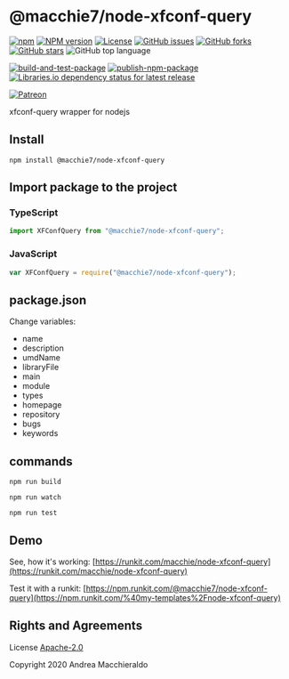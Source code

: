 # @macchie7/node-xfconf-query

[![npm](https://img.shields.io/npm/dt/@macchie7/node-xfconf-query)](https://www.npmjs.com/package/@macchie7/node-xfconf-query)
[![NPM version](https://badge.fury.io/js/%40macchie7%2Fnode-xfconf-query.svg)](https://www.npmjs.com/package/@macchie7/node-xfconf-query)
[![License](https://img.shields.io/github/license/macchie/node-xfconf-query)](https://github.com/macchie/node-xfconf-query/blob/master/LICENSE)
[![GitHub issues](https://img.shields.io/github/issues/macchie/node-xfconf-query)](https://github.com/macchie/node-xfconf-query/issues)
[![GitHub forks](https://img.shields.io/github/forks/macchie/node-xfconf-query)](https://github.com/macchie/node-xfconf-query/network)
[![GitHub stars](https://img.shields.io/github/stars/macchie/node-xfconf-query)](https://github.com/macchie/node-xfconf-query/stargazers)
![GitHub top language](https://img.shields.io/github/languages/top/macchie/node-xfconf-query)

[![build-and-test-package](https://github.com/macchie/node-xfconf-query/workflows/build-and-test-package/badge.svg)](https://github.com/macchie/node-xfconf-query/tree/master/tests)
[![publish-npm-package](https://github.com/macchie/node-xfconf-query/workflows/publish-npm-package/badge.svg)](https://github.com/macchie/node-xfconf-query/releases)
[![Libraries.io dependency status for latest release](https://img.shields.io/librariesio/release/npm/@macchie7/node-xfconf-query)](https://www.npmjs.com/package/@macchie7/node-xfconf-query?activeTab=dependencies)

[![Patreon](https://img.shields.io/badge/Donate-Patreon-informational)](https://www.patreon.com/macchie)
<!-- [![Twitter](https://img.shields.io/twitter/url?url=https%3A%2F%2Fwww.npmjs.com%2Fpackage%2F%40my-templates%2Fnode-xfconf-query)](https://twitter.com/intent/tweet?text=I%20want%20to%20share%20TypeScript%20library:&url=https%3A%2F%2Fwww.npmjs.com%2Fpackage%2F%40my-templates%2Fnode-xfconf-query)
[![LinkedIn](https://img.shields.io/badge/LinkedIn-lopatnov-informational?style=social&logo=linkedin)](https://www.linkedin.com/in/lopatnov/) -->

xfconf-query wrapper for nodejs

## Install

<!-- [![https://nodei.co/npm/@macchie7/node-xfconf-query.png?downloads=true&downloadRank=true&stars=true](https://nodei.co/npm/@macchie7/node-xfconf-query.png?downloads=true&downloadRank=true&stars=true)](https://www.npmjs.com/package/@macchie7/node-xfconf-query) -->

```shell
npm install @macchie7/node-xfconf-query
```

<!-- [Browser](//my-templates.github.io/TypeScript-Library/dist/library.js)

```html
<script src="//my-templates.github.io/TypeScript-Library/dist/library.min.js"></script>
``` -->

## Import package to the project

### TypeScript

```typescript
import XFConfQuery from "@macchie7/node-xfconf-query";
```

### JavaScript

```javascript
var XFConfQuery = require("@macchie7/node-xfconf-query");
```

## package.json

Change variables:

- name
- description
- umdName
- libraryFile
- main
- module
- types
- homepage
- repository
- bugs
- keywords

## commands

`npm run build`

`npm run watch`

`npm run test`

## Demo

See, how it's working: [https://runkit.com/macchie/node-xfconf-query](https://runkit.com/macchie/node-xfconf-query)

Test it with a runkit: [https://npm.runkit.com/@macchie7/node-xfconf-query](https://npm.runkit.com/%40my-templates%2Fnode-xfconf-query)

## Rights and Agreements

License [Apache-2.0](https://github.com/macchie/node-xfconf-query/blob/master/LICENSE)

Copyright 2020 Andrea Macchieraldo
